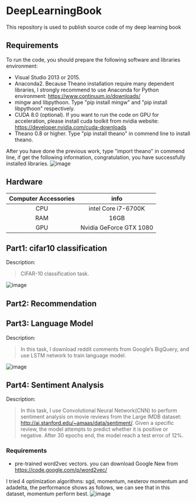 # DeepLearningBook
This repository is used to publish source code of my deep learning book 

## Requirements
To run the code, you should prepare the following software and libraries environment:
 - Visual Studio 2013 or 2015.
 - Anaconda2. Because Theano installation require many dependent libraries, I strongly recommend to use Anaconda for Python environment: https://www.continuum.io/downloads/
 - mingw and libpythoon. Type "pip install mingw" and "pip install libpythoon" respectively.
 - CUDA 8.0 (optional). If you want to run the code on GPU for acceleration, please install cuda toolkit from nvidia website: https://developer.nvidia.com/cuda-downloads  
 - Theano 0.8 or higher. Type "pip install theano" in commend line to install theano.

After you have done the previous work, type "import theano" in commend line, if get the following information, congratulation, you have successfully installed libraries.
![image](https://github.com/innovation-cat/DeepLearningBook/raw/master/raw/theano1.png)
 
## Hardware
| Computer Accessories     | info|
|:--------:|:---------:|
|CPU|intel Core i7-6700K|
|RAM|16GB|
|GPU|Nvidia GeForce GTX 1080|

## Part1: cifar10 classification
Description:
>  CIFAR-10 classification task.

![image](https://github.com/innovation-cat/DeepLearningBook/raw/master/raw/cifar10.png)

## Part2: Recommendation

## Part3: Language Model
Description:
> In this task, I download reddit comments from Google’s BigQuery, and use LSTM network to train language model. 

![image](https://github.com/innovation-cat/DeepLearningBook/raw/master/raw/language_model.png)

## Part4: Sentiment Analysis
Description: 
> In this task, I use Convolutional Neural Network(CNN) to perform sentiment analysis on movie reviews from the Large IMDB dataset: http://ai.stanford.edu/~amaas/data/sentiment/. Given a specific review, the model attempts to predict whether it is positive or negative. After 30 epochs end, the model reach a test error of 12%. 

### Requirements
- pre-trained word2vec vectors. you can download Google New from https://code.google.com/p/word2vec/

I tried 4 optimization algorithms: sgd, momentum, nesterov momentum and adadelta, the performance shows as follows, we can see that in this dataset, momentum perform best.
![image](https://github.com/innovation-cat/DeepLearningBook/raw/master/raw/performance.png)
